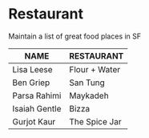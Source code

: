 # Restaurant
Maintain a list of great food places in SF

 NAME | RESTAURANT
---|---
Lisa Leese | Flour + Water
Ben Griep | San Tung
Parsa Rahimi | Maykadeh
Isaiah Gentle | Bizza
Gurjot Kaur | The Spice Jar
